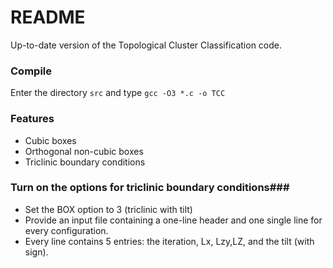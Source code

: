 # README #

Up-to-date version of the Topological Cluster Classification code.

### Compile ###
Enter the directory
    `src` 
and type 
    `gcc -O3 *.c -o TCC`

### Features ###

* Cubic boxes
* Orthogonal non-cubic boxes
* Triclinic boundary conditions

### Turn on the options for triclinic boundary conditions###

* Set the BOX option to 3 (triclinic with tilt)
* Provide an input file containing a one-line header and one single line for every configuration.
* Every line contains 5 entries: the iteration, Lx, Lzy,LZ, and the tilt (with sign).